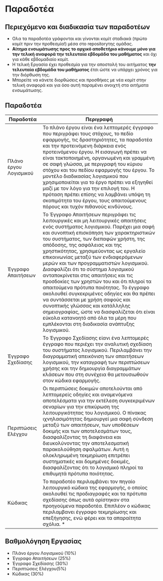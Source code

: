 # Παραδοτέα 

## Περιεχόμενο και διαδικασία των παραδοτέων

* Ολα τα παραδοτέα γράφονται και γίνονται κομίτ σταδιακά (πρώτο κομίτ πριν την προθεσμία!) μέσα στο repositoryτης ομάδας.
* **Αίτημα ενσωμάτωσης προς το αρχικό αποθετήριο κάνουμε μόνο για την τελική αναφορά την τελευταία εβδομάδα του μαθήματος** και όχι για κάθε εβδομαδιαίο κομίτ.
* Η τελική Εργασία έχει προθεσμία για την αποστολή του αιτήματος **την τελευταία εβδομάδα του μαθήματος** έτσι ώστε να υπάρχει χρόνος για την διόρθωση της.
* Μπορείτε να κάνετε διορθώσεις και προσθήκες με νέα κομίτ στην τελική αναφορά και για όσο αυτή παραμένει ανοιχτή στα αιτήματα ενσωμάτωσης.

## Παραδοτέα
|  Παραδοτέα | Περιγραφή | 
| ----- |  ------ | 
|Πλάνο έργου Λογισμικού | To πλάνο έργου είναι ένα λεπτομερές έγγραφο που περιγράφει τους στόχους, το πεδίο εφαρμογής, τις δραστηριότητες, τα παραδοτέα και την προτεινόμενη διάρκεια ενός προτεινόμενου έργου. Η εισαγωγή πρέπει να είναι τακτοποιημένη, οργανωμένη και γραμμένη σε σαφή γλώσσα, με περιγραφή του κύριου στόχου και του πεδίου εφαρμογής του έργου. Το μοντέλο διαδικασίας λογισμικού που χρησιμοποιείται για το έργο πρέπει να εξηγηθεί μαζί με τον λόγο για την επιλογή του. Η πρόταση πρέπει επίσης να λαμβάνει υπόψη τη σκοπιμότητα του έργου, τους απαιτούμενους πόρους και τυχόν πιθανούς κινδύνους.|
| Έγγραφο Απαιτήσεων | Το Έγγραφο Απαιτήσεων περιγράφει τις λειτουργικές και μη λειτουργικές απαιτήσεις ενός συστήματος λογισμικού. Παρέχει μια σαφή και συνοπτική επισκόπηση των χαρακτηριστικών του συστήματος, των διεπαφών χρήστη, της απόδοσης, της ασφάλειας και της χρηστικότητας, χρησιμεύοντας ως εργαλείο επικοινωνίας μεταξύ των ενδιαφερόμενων μερών και των προγραμματιστών λογισμικού. Διασφαλίζει ότι το σύστημα λογισμικού ανταποκρίνεται στις απαιτήσεις και τις προσδοκίες των χρηστών του και ότι πληροί τα απαιτούμενα πρότυπα ποιότητας. Το έγγραφο ακολουθεί συγκεκριμένες οδηγίες και θα πρέπει να συντάσσεται με χρήση σαφούς και συνοπτικής γλώσσας και κατάλληλης σημειογραφίας, ώστε να διασφαλίζεται ότι είναι εύκολα κατανοητό από όλα τα μέρη που εμπλέκονται στη διαδικασία ανάπτυξης λογισμικού. |
| Έγγραφο Σχεδίασης | To Έγγραφο Σχεδίασης είανι ένα λεπτομερές έγγραφο που περιέχει την αναλυτική σχεδίαση του συστήματος λογισμικού. Περιλαμβάνει την διαγραμματική απεικόνιση των απαιτήσεων λογισμικού, την καταγραφή των περιπτώσεων χρήσης και την δημιουργία διαγραμμάτων κλάσεων που στη συνέχεια θα μετουσιωθούν στον κώδικα εφαρμογής.
| Περιπτώσεις Ελέγχου | Οι περιπτώσεις δοκιμών αποτελούνται από λεπτομερείς οδηγίες και αναμενόμενα αποτελέσματα για την εκτέλεση συγκεκριμένων σεναρίων για την επικύρωση της λειτουργικότητας του λογισμικού. Ο πίνακας ιχνηλασιμότητας δημιουργεί μια σαφή σύνδεση μεταξύ των απαιτήσεων, των υποθέσεων δοκιμής και των αποτελεσμάτων τους, διασφαλίζοντας τη διαφάνεια και διευκολύνοντας την αποτελεσματική παρακολούθηση σφαλμάτων. Αυτή η ολοκληρωμένη τεκμηρίωση επιτρέπει συστηματικές και δομημένες δοκιμές, διασφαλίζοντας ότι το λογισμικό πληροί τα επιθυμητά πρότυπα ποιότητας. |
| Κώδικας | Το παραδοτέο περιλαμβάνει τον πηγαίο λειτουργικό κώδικα της εφαρμογής, ο οποίος ακολουθεί τις προδιαγραφές και τα πρότυπα σχεδίασης όπως αυτά ορίστηκαν στα προηγούμενα παραδοτέα. Επιπλέον ο κώδικας περιλαμβανει έγγραφο τεκμηρίωσης και επεξήγησης, ενώ φέρει και τα απαραίτητα σχόλια. *|

## Βαθμολόγηση Εργασίας

* Πλάνο έργου Λογισμικού (10%)
* Έγγραφο Απαιτήσεων (25%)
* Έγγραφο Σχεδίασης (30%)
* Περιπτώσεις Ελέγχου(5%)
* Κώδικας (30%)
